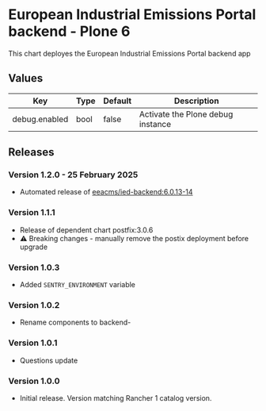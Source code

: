 # European Industrial Emissions Portal backend - Plone 6

This chart deployes the European Industrial Emissions Portal backend app

## Values

| Key           | Type | Default | Description                       |
| ------------- | ---- | ------- | --------------------------------- |
| debug.enabled | bool | false   | Activate the Plone debug instance |

## Releases

### Version 1.2.0 - 25 February 2025

- Automated release of [eeacms/ied-backend:6.0.13-14](https://github.com/eea/ied-backend/releases)

### Version 1.1.1

- Release of dependent chart postfix:3.0.6
- :warning: Breaking changes - manually remove the postix deployment before upgrade

### Version 1.0.3

- Added `SENTRY_ENVIRONMENT` variable

### Version 1.0.2

- Rename components to backend-

### Version 1.0.1

- Questions update

### Version 1.0.0

- Initial release. Version matching Rancher 1 catalog version.
